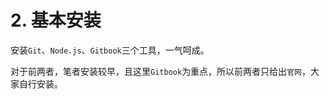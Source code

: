 # 2. 基本安装

安装`Git`、`Node.js`、`Gitbook`三个工具，一气呵成。

对于前两者，笔者安装较早，且这里`Gitbook`为重点，所以前两者只给出`官网`，大家自行安装。
